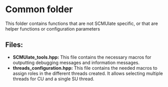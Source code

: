 # Common folder

This folder contains functions that are not SCMUlate specific, or that are helper functions or configuration parameters

## Files:

* **SCMUlate_tools.hpp:** This file contains the necessary macros for outputting debugging messages and information messages.
* **threads_configuration.hpp:** This file contains the needed macros to assign roles in the different threads created. It allows selecting multiple threads for CU and a single SU thread.

